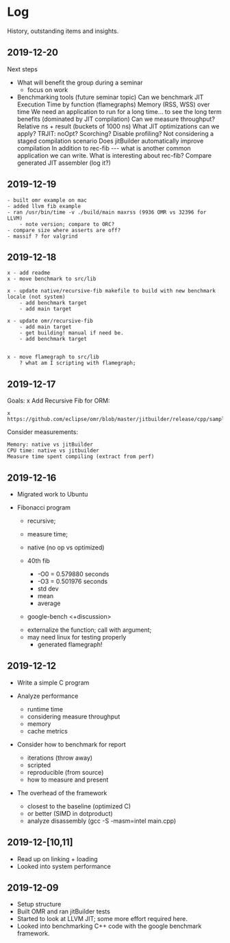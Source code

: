 # Log
History, outstanding items and insights.

## 2019-12-20
Next steps

- What will benefit the group during a seminar
    - focus on work
- Benchmarking tools (future seminar topic)
Can we benchmark JIT
Execution Time by function (flamegraphs)
Memory (RSS, WSS) over time
We need an application to run for a long time… to see the long term benefits (dominated by JIT compilation)
Can we measure throughput?
Relative ns + result (buckets of 1000 ns) 
What JIT optimizations can we apply?
TRJIT: noOpt? Scorching? Disable profiling? Not considering a staged compilation scenario
Does jitBuilder automatically improve compilation
In addition to rec-fib --- what is another common application we can write.
What is interesting about rec-fib?
Compare generated JIT assembler (log it?)




## 2019-12-19
    - built omr example on mac
    - added llvm fib example
    - ran /usr/bin/time -v ./build/main maxrss (9936 OMR vs 32396 for LLVM)
        - note version; compare to ORC?
    - compare size where asserts are off?
    - massif ? for valgrind

## 2019-12-18
    x - add readme
    x - move benchmark to src/lib
    
    x - update native/recursive-fib makefile to build with new benchmark locale (not system)
        - add benchmark target
        - add main target
    
    x - update omr/recursive-fib
        - add main target
        - get building! manual if need be.
        - add benchmark target
      

    x - move flamegraph to src/lib
        ? what am I scripting with flamegraph;
    


## 2019-12-17
Goals:
    x Add Recursive Fib for ORM:
    
    x https://github.com/eclipse/omr/blob/master/jitbuilder/release/cpp/samples/RecursiveFib.cpp

Consider measurements:
    
    Memory: native vs jitBuilder
    CPU time: native vs jitbuilder
    Measure time spent compiling (extract from perf)

## 2019-12-16
+ Migrated work to Ubuntu

- Fibonacci program
    - recursive;
    - measure time;
    - native (no op vs optimized)
    - 40th fib
        + -O0 = 0.579880 seconds
        + -O3 = 0.501976 seconds
        + std dev
        + mean
        + average

    - google-bench <+discussion>
    + externalize the function; call with argument;
    + may need linux for testing properly
        + generated flamegraph!    

## 2019-12-12
- Write a simple C program
- Analyze performance
    - runtime time
    - considering measure throughput
    - memory
    - cache metrics

- Consider how to benchmark for report
    - iterations (throw away)
    - scripted
    - reproducible (from source)
    - how to measure and present

- The overhead of the framework
    - closest to the baseline (optimized C)
    - or better (SIMD in dotproduct)
    - analyze disassembly (gcc -S -masm=intel main.cpp)

## 2019-12-[10,11]
- Read up on linking + loading
- Looked into system performance

## 2019-12-09
- Setup structure
- Built OMR and ran jitBuilder tests
- Started to look at LLVM JIT; some more effort required here.
- Looked into benchmarking C++ code with the google benchmark framework.
